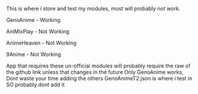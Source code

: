 This is where i store and test my modules, most will probably not work.

GenoAnime - Working

AniMixPlay - Not Working

AnimeHeaven - Not Working

9Anime - Not Working

App that requires these un-official modules will probably require the raw of the github link unless that changes in the future
Only GenoAnime works, Dont waste your time adding the others
GenoAnimeT2.json is where i test in SO probably dont add it 